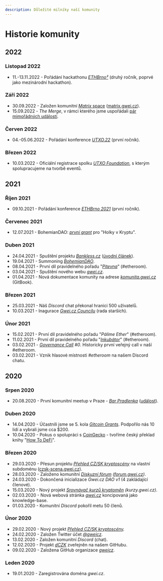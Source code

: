 ```yaml
---
description: Důležité milníky naší komunity
---
```


# Historie komunity

## 2022

### Listopad 2022

* 11.-13.11.2022 - Pořádání hackathonu [_ETHBrno²_](https://ethbrno.cz/) (druhý ročník, poprvé jako mezinárodní hackathon).

### Září 2022

* 30.09.2022 - Založen komunitní [_Matrix_ space](./komunikacni-kanaly/matrix.md) ([matrix.gwei.cz](https://matrix.gwei.cz)).
* 15.09.2022 - _The Merge_, v rámci kterého jsme uspořádali [pár mimořádných událostí](https://forum.gwei.cz/t/the-merge-lokalni-udalosti-v-nasledujicich-hodinach-a-dnech/562).

### Červen 2022

* 04.-05.06.2022 - Pořádání konference [_UTXO.22_](http://utxo.cz/) (první ročník).

### Březen 2022

* 10.03.2022 - Oficiální registrace spolku [_UTXO Foundation_](https://utxo.foundation/), s kterým spolupracujeme na tvorbě eventů.

## 2021

### Říjen 2021

* 09.10.2021 - Pořádání konference [_ETHBrno 2021_](https://ethbrno.gwei.cz/predchozi-rocniky/2021) (první ročník).

### Červenec 2021

* 12.07.2021 - BohemianDAO: [_první grant_](https://app.daohaus.club/dao/0x64/0xf762ace2c215fdad031b33c656982718c4084786/proposals/4) pro "Holky v Kryptu".

### Duben 2021

* 24.04.2021 - Spuštění projektu [_Bankless.cz_](https://bankless.cz/) ([úvodní článek](https://bankless.cz/novinky/historie-cryptopandy-a-vznik-bankless-cz)).&#x20;
* 19.04.2021 - Summoning [_BohemianDAO_](http://bohemiandao.cz/).
* 08.04.2021 - První díl pravidelného pořadu "[_Pitevna_](archiv/pozastavene-projekty/pitevna.md)" (#etheroom).
* 03.04.2021 - Spuštění nového webu [_gwei.cz_](https://gwei.cz).
* 01.04.2021 - Nová dokumentace komunity na adrese [_komunita.gwei.cz_](https://komunita.gwei.cz) (GitBook).

### Březen 2021

* 25.03.2021 - Náš _Discord_ chat překonal hranici 500 uživatelů.
* 10.03.2021 - Inagurace [_Gwei.cz Councilu_](council/) (rada starších).

### Únor 2021

* 15.02.2021 - První díl pravidelného pořadu "_Pálíme Ether_" (#etheroom).
* 11.02.2021 - První díl pravidelného pořadu "[_Inkubátor_](archiv/pozastavene-projekty/inkubator.md)" (#etheroom).
* 03.02.2021 - [_Governance Call_](/komunita/governance-call/) _#0_. Historicky první veřejný call v naší #etheroom.
* 03.02.2021 - Vznik hlasové místnosti _#etheroom_ na našem Discord chatu.

## 2020

### Srpen 2020

* 20.08.2020 - První komunitní meetup v Praze - [_Bar Pradlenka_](https://goo.gl/maps/rwjEbwBS82itsRKD8) ([událost](https://forum.gwei.cz/t/gwei-cz-community-meetup-0-ct-20-8-2020-praha/91)).

### Duben 2020

* 14.04.2020 - Účastnili jsme se 5. kola [_Gitcoin Grants_](https://gitcoin.co/grants/590/gweicz-czsk-defiethereum-community). Podpořilo nás 10 lidí a vybrali jsme cca $200.
* 10.04.2020 - Pokus o spolupráci s [CoinGecko](https://www.coingecko.com/en) - tvoříme český překlad knihy "[How To DeFi](https://landing.coingecko.com/how-to-defi/)".

### Březen 2020

* 29.03.2020 - Přesun projektu [_Přehled CZ/SK kryptoscény_](archiv/pozastavene-projekty/czsk-kryptoscena.md) na vlastní subdoménu ([czsk-scena.gwei.cz](https://czsk-scena.gwei.cz)).
* 28.03.2020 - Založeno komunitní [_Diskuzní fórum_](komunikacni-kanaly/forum.md) _(_[_forum.gwei.cz_](https://forum.gwei.cz)_)_.
* 24.03.2020 - Dokončená inicializace _Gwei.cz DAO v1_ (4 zakládající členové).
* 15.03.2020 - Nový projekt [_Srovnávač kurzů kryptoměn_](archiv/pozastavene-projekty/kurzy-smenaren-a-burz.md) _(kurzy.gwei.cz)_.
* 02.03.2020 - Nová webová stránka [_gwei.cz_](https://gwei.cz) koncipovaná jako knowledge-base.
* 01.03.2020 - Komunitní _Discord_ pokořil metu 50 členů.

### Únor 2020

* 29.02.2020 - Nový projekt [_Přehled CZ/SK kryptoscény_](archiv/pozastavene-projekty/czsk-kryptoscena.md)_._
* 24.02.2020 - Založen Twitter účet [_@gweicz_](https://twitter.com/gweicz).
* 13.02.2020 - Založen komunitní _Discord_ (chat).
* 12.02.2020 - Projekt [_dCZK_](archiv/pozastavene-projekty/dczk-stablecoin.md) zveřejněn na našem GitHubu.
* 09.02.2020 - Založena GitHub organizace [_gweicz_](https://github.com/gweicz/).

### Leden 2020

* 19.01.2020 - Zaregistrována doména _gwei.cz_.
